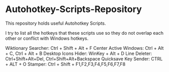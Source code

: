 # Autohotkey-Scripts-Repository
This repository holds useful Autohotkey Scripts.

I try to list all the hotkeys that these scripts use so they do not overlap each other
or conflict with Windows hotkeys.

Wiktionary Searcher: Ctrl + Shift + Alt + F
Center Active Windows: Ctrl + Alt + C, Ctrl + Alt + B
Desktop Icons Hider: WinKey + Alt + D
Line Deleter: Ctrl+Shift+Alt+Del, Ctrl+Shift+Alt+Backspace
Quicksave Key Sender: CTRL + ALT + O
Stamper: Ctrl + Shift + F1,F2,F3,F4,F5,F6,F7,F8
